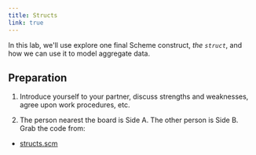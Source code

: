 ```yaml
---
title: Structs
link: true
---
```


In this lab, we'll use explore one final Scheme construct, _the `struct`_, and how we can use it to model aggregate data.

## Preparation

1. Introduce yourself to your partner, discuss strengths and weaknesses, agree upon work procedures, etc.

2. The person nearest the board is Side A.  The other person is Side B.
Grab the code from:

* [structs.scm](../code/labs/structs.scm)